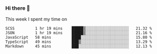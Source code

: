 ### Hi there 👋

<!--
**qiruohan/qiruohan** is a ✨ _special_ ✨ repository because its `README.md` (this file) appears on your GitHub profile.

Here are some ideas to get you started:

- 🔭 I’m currently working on ...
- 🌱 I’m currently learning ...
- 👯 I’m looking to collaborate on ...
- 🤔 I’m looking for help with ...
- 💬 Ask me about ...
- 📫 How to reach me: ...
- 😄 Pronouns: ...
- ⚡ Fun fact: ...
-->

This week I spent my time on 
<!--START_SECTION:waka-->
```text
SCSS         1 hr 19 mins    █████▒░░░░░░░░░░░░░░░░░░░   21.32 % 
JSON         1 hr 19 mins    █████▒░░░░░░░░░░░░░░░░░░░   21.16 % 
JavaScript   58 mins         ████░░░░░░░░░░░░░░░░░░░░░   15.80 % 
TypeScript   49 mins         ███▒░░░░░░░░░░░░░░░░░░░░░   13.29 % 
Markdown     45 mins         ███░░░░░░░░░░░░░░░░░░░░░░   12.13 % 
```
<!--END_SECTION:waka-->
